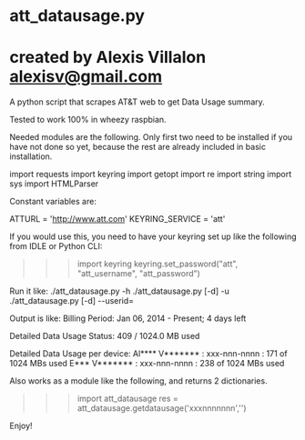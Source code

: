 # att_datausage.py
# created by Alexis Villalon alexisv@gmail.com

A python script that scrapes AT&T web to get Data Usage summary.

Tested to work 100% in wheezy raspbian.

Needed modules are the following.  Only first two need to be installed if you have not done so yet, because the rest are already included in basic installation.

import requests
import keyring
import getopt
import re
import string
import sys
import HTMLParser

Constant variables are:

ATTURL = 'http://www.att.com'
KEYRING_SERVICE = 'att'

If you would use this, you need to have your keyring set up like the following from IDLE or Python CLI:

>>> import keyring
>>> keyring.set_password("att", "att_username", "att_password")

Run it like:
./att_datausage.py -h
./att_datausage.py [-d] -u <userid>
./att_datausage.py [-d] --userid=<userid>

Output is like:
Billing Period: Jan 06, 2014 - Present; 4 days left

Detailed Data Usage Status: 409 / 1024.0 MB used

Detailed Data Usage per device:
        Al**** V******* : xxx-nnn-nnnn : 171 of 1024 MBs used
        E*** V******* : xxx-nnn-nnnn : 238 of 1024 MBs used

Also works as a module like the following, and returns 2 dictionaries.

>>> import att_datausage
>>> res = att_datausage.getdatausage('xxxnnnnnnn','')

Enjoy!
